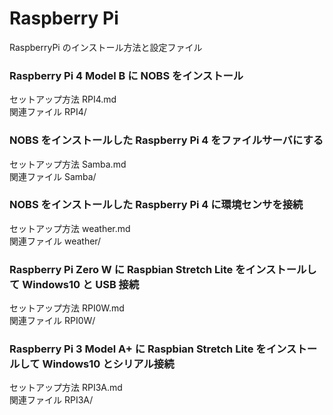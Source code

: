 # Raspberry Pi 

RaspberryPi のインストール方法と設定ファイル

### Raspberry Pi 4 Model B に NOBS をインストール

セットアップ方法 RPI4.md  
関連ファイル RPI4/

### NOBS をインストールした Raspberry Pi 4 をファイルサーバにする

セットアップ方法 Samba.md  
関連ファイル Samba/

### NOBS をインストールした Raspberry Pi 4 に環境センサを接続

セットアップ方法 weather.md  
関連ファイル weather/

### Raspberry Pi Zero W に Raspbian Stretch Lite をインストールして Windows10 と USB 接続

セットアップ方法 RPI0W.md  
関連ファイル RPI0W/

### Raspberry Pi 3 Model A+ に Raspbian Stretch Lite をインストールして Windows10 とシリアル接続

セットアップ方法 RPI3A.md  
関連ファイル RPI3A/
